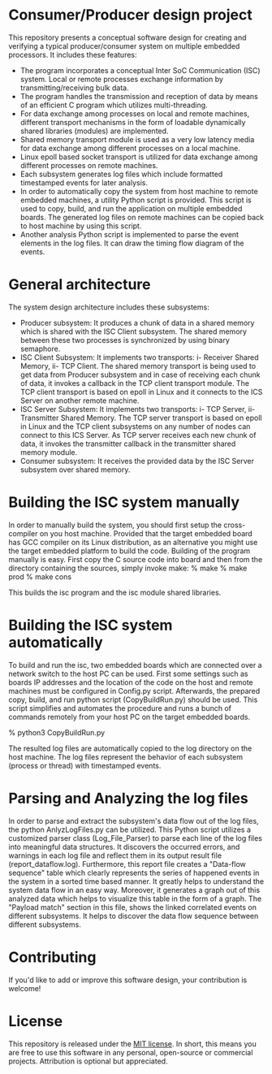 # Consumer/Producer design project

This repository presents a conceptual software design for creating and verifying a typical producer/consumer system on multiple embedded processors. It includes these features:

 * The program incorporates a conceptual Inter SoC Communication (ISC) system. Local or remote processes exchange information by transmitting/receiving bulk data.
 * The program handles the transmission and reception of data by means of an efficient C program which utilizes multi-threading.
 * For data exchange among processes on local and remote machines, different transport mechanisms in the form of loadable dynamically shared libraries (modules) are implemented. 
 * Shared memory transport module is used as a very low latency media for data exchange among different processes on a local machine.
 * Linux epoll based socket transport is utilized for data exchange among different processes on remote machines. 
 * Each subsystem generates log files which include formatted timestamped events for later analysis.
 * In order to automatically copy the system from host machine to remote embedded machines, a utility Python script is provided. This script is used to copy, build, and run the application on multiple embedded boards. The generated log files on remote machines can be copied back to host machine by using this script. 
 * Another analysis Python script is implemented to parse the event elements in the log files. It can draw the timing flow diagram of the events. 
 

# General architecture

The system design architecture includes these subsystems:
 * Producer subsystem: It produces a chunk of data in a shared memory which is shared with the ISC Client subsystem. The shared memory between these two processes is synchronized by using binary semaphore.
 * ISC Client Subsystem: It implements two transports: i- Receiver Shared Memory, ii- TCP Client. The shared memory transport is being used to get data from Producer subsystem and in case of receiving each chunk of data, it invokes a callback in the TCP client transport module. The TCP client transport is based on epoll in Linux and it connects to the ICS Server on another remote machine.
 * ISC Server Subsystem: It implements two transports: i- TCP Server, ii- Transmitter Shared Memory.  The TCP server transport is based on epoll in Linux and the TCP client subsystems on any number of nodes can connect to this ICS Server. As TCP server receives each new chunk of data, it invokes the transmitter callback in the transmitter shared memory module.
 * Consumer subsystem: It receives the provided data by the ISC Server subsystem over shared memory.


# Building the ISC system manually

In order to manually build the system, you should first setup the cross-compiler on you host machine. Provided that the target embedded board has GCC compiler on its Linux distribution, as an alternative you might use the target embedded platform to build the code. Building of the program manually is easy. First copy the C source code into board and then from the directory containing the sources, 
simply invoke make:
  % make
  % make prod
  % make cons

This builds the isc program and the isc module shared libraries.


# Building the ISC system automatically

To build and run the isc, two embedded boards which are connected over a network switch to the host PC can be used. First some settings such as boards IP addresses and the location of the code on the host and remote machines must be configured in Config.py script. Afterwards, the prepared copy, build, and run python script (CopyBuildRun.py) should be used. This script simplifies and automates the procedure and runs a bunch of commands remotely from your host PC on the target embedded boards.

  % python3 CopyBuildRun.py

The resulted log files are automatically copied to the log directory on the host machine. The log files represent the behavior of each subsystem (process or thread) with timestamped events. 


# Parsing and Analyzing the log files

In order to parse and extract the subsystem's data flow out of the log files, the python AnlyzLogFiles.py can be utilized. This Python script utilizes a customized parser class (Log_File_Parser) to parse each line of the log files into meaningful data structures. It discovers the occurred errors, and warnings in each log file and reflect them in its output result file (report_dataflow.log). Furthermore, this report file creates a "Data-flow sequence" table which clearly represents the series of happened events in the system in a sorted time based manner. It greatly helps to understand the system data flow in an easy way. Moreover, it generates a graph out of this analyzed data which helps to
visualize this table in the form of a graph. The "Payload match" section in this file, shows the linked correlated events on different subsystems. It helps to discover the data flow sequence between different subsystems.


# Contributing

If you'd like to add or improve this software design, your contribution is welcome!


# License

This repository is released under the [MIT license](https://opensource.org/licenses/MIT). In short, this means you are free to use this software in any personal, open-source or commercial projects. Attribution is optional but appreciated.
